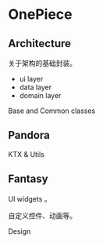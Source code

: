 # OnePiece


## Architecture

关于架构的基础封装。
- ui layer
- data layer
- domain layer

Base and Common classes

## Pandora

KTX & Utils

## Fantasy

UI widgets 。

自定义控件、动画等。

Design